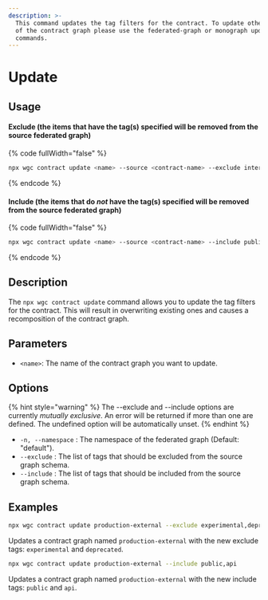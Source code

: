 ```yaml
---
description: >-
  This command updates the tag filters for the contract. To update other aspects
  of the contract graph please use the federated-graph or monograph update
  commands.
---
```


# Update

## Usage

#### Exclude (the items that have the tag(s) specified will be removed from the source federated graph)

{% code fullWidth="false" %}
```bash
npx wgc contract update <name> --source <contract-name> --exclude internal
```
{% endcode %}

#### Include (the items that do _not_ have the tag(s) specified will be removed from the source federated graph)

{% code fullWidth="false" %}
```bash
npx wgc contract update <name> --source <contract-name> --include public
```
{% endcode %}

## Description

The `npx wgc contract update` command allows you to update the tag filters for the contract. This will result in overwriting existing ones and causes a recomposition of the contract graph.

## Parameters

* `<name>`: The name of the contract graph you want to update.

## Options

{% hint style="warning" %}
The --exclude and --include options are currently _mutually exclusive_. An error will be returned if more than one are defined. The undefined option will be automatically unset.
{% endhint %}

* `-n, --namespace` : The namespace of the federated graph (Default: "default").
* `--exclude` : The list of tags that should be excluded from the source graph schema.
* `--include` : The list of tags that should be included from the source graph schema.

## Examples

```bash
npx wgc contract update production-external --exclude experimental,deprecated
```

Updates a contract graph named `production-external` with the new exclude tags: `experimental` and `deprecated`.

```bash
npx wgc contract update production-external --include public,api
```

Updates a contract graph named `production-external` with the new include tags: `public` and `api`.
